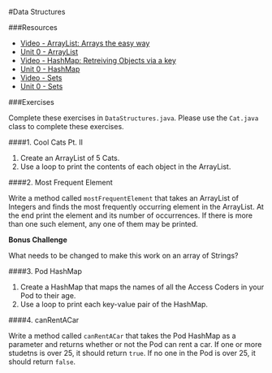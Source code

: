 #Data Structures

###Resources

* [Video - ArrayList: Arrays the easy way](https://www.udemy.com/java-tutorial/#/lecture/161106)
* [Unit 0 - ArrayList](https://github.com/accesscode-2-1/unit-0/blob/master/lessons/week-3/2015-03-24_arraylists.md)
* [Video - HashMap: Retreiving Objects via a key](https://www.udemy.com/java-tutorial/#/lecture/161682)
* [Unit 0 - HashMap](https://github.com/accesscode-2-1/unit-0/blob/master/lessons/week-4/2015-03-29.md)
* [Video - Sets](https://www.udemy.com/java-tutorial/#/lecture/174878)
* [Unit 0 - Sets](https://github.com/accesscode-2-1/unit-0/blob/master/lessons/week-4/2015-04-02_sets.md)

###Exercises

Complete these exercises in `DataStructures.java`. Please use the `Cat.java` class to complete these exercises.

####1. Cool Cats Pt. II

1. Create an ArrayList of 5 Cats.
2. Use a loop to print the contents of each object in the ArrayList.

####2. Most Frequent Element

Write a method called `mostFrequentElement` that takes an ArrayList of Integers and finds the most frequently occurring element in the ArrayList. At the end print the element and its number of occurrences. If there is more than one such element, any one of them may be printed.

**Bonus Challenge**

What needs to be changed to make this work on an array of Strings?

####3. Pod HashMap

1. Create a HashMap that maps the names of all the Access Coders in your Pod to their age.
2. Use a loop to print each key-value pair of the HashMap.

####4. canRentACar

Write a method called `canRentACar` that takes the Pod HashMap as a parameter and returns whether or not the Pod can rent a car. If one or more studetns is over 25, it should return `true`. If no one in the Pod is over 25, it should return `false`.

